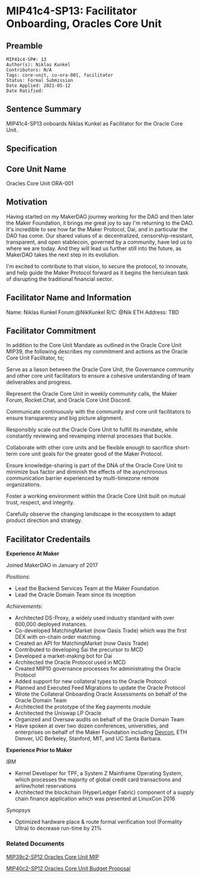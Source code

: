 # MIP41c4-SP13: Facilitator Onboarding, Oracles Core Unit

## Preamble

```
MIP41c4-SP#: 13
Author(s): Niklas Kunkel
Contributors: N/A
Tags: core-unit, cu-ora-001, facilitator
Status: Formal Submission
Date Applied: 2021-05-12
Date Ratified:
```

## Sentence Summary

MIP41c4-SP13 onboards Niklas Kunkel as Facilitator for the Oracle Core Unit.

## Specification

## Core Unit Name

Oracles Core Unit
ORA-001

## Motivation

Having started on my MakerDAO journey working for the DAO and then later the Maker Foundation, it brings me great joy to say I'm returning to the DAO. It's incredible to see how far the Maker Protocol, Dai, and in particular the DAO has come. Our shared values of a: decentralized, censorship-resistant, transparent, and open stablecoin, governed by a community, have led us to where we are today. And they will lead us further still into the future, as MakerDAO takes the next step in its evolution.

I'm excited to contribute to that vision, to secure the protocol, to innovate, and help guide the Maker Protocol forward as it begins the herculean task of disrupting the traditional financial sector.

## Facilitator Name and Information

Name: Niklas Kunkel
Forum:@NikKunkel
R/C: @Nik
ETH Address: TBD

## Facilitator Commitment

In addition to the Core Unit Mandate as outlined in the Oracle Core Unit MIP39, the following describes my commitment and actions as the Oracle Core Unit Facilitator, to;

Serve as a liason between the Oracle Core Unit, the Governance community and other core unit facilitators to ensure a cohesive understanding of team deliverables and progress.

Represent the Oracle Core Unit in weekly community calls, the Maker Forum, Rocket.Chat, and Oracle Core Unit Discord.

Communicate continuously with the community and core unit facilitators to ensure transparency and big picture alignment.

Responsibly scale out the Oracle Core Unit to fulfill its mandate, while constantly reviewing and revamping internal processes that buckle.

Collaborate with other core units and be flexible enough to sacrifice short-term core unit goals for the greater good of the Maker Protocol.

Ensure knowledge-sharing is part of the DNA of the Oracle Core Unit to minimize bus factor and diminish the effects of the asynchronous communication barrier experienced by multi-timezone remote organizations.

Foster a working environment within the Oracle Core Unit built on mutual trust, respect, and integrity.

Carefully observe the changing landscape in the ecosystem to adapt product direction and strategy.

## Facilitator Credentails

**Experience At Maker**

Joined MakerDAO in January of 2017

*Positions:*
* Lead the Backend Services Team at the Maker Foundation
* Lead the Oracle Domain Team since its inception

*Achievements:*
* Architected DS-Proxy, a widely used industry standard with over 600,000 deployed instances.
* Co-developed MatchingMarket (now Oasis Trade) which was the first DEX with on-chain order matching.
* Created an API for MatchingMarket (now Oasis Trade)
* Contributed to developing Sai the precursor to MCD
* Developed a market-making bot for Dai
* Architected the Oracle Protocol used in MCD
* Created MIP10 governance processes for administrating the Oracle Protocol
* Added support for new collateral types to the Oracle Protocol
* Planned and Executed Feed Migrations to update the Oracle Protocol
* Wrote the Collateral Onboarding Oracle Assessments on behalf of the Oracle Domain Team
* Architected the prototype of the Keg payments module
* Architected the Uniswap LP Oracle
* Organized and Oversaw audits on behalf of the Oracle Domain Team
* Have spoken at over two dozen conferences, universities, and enterprises on behalf of the Maker Foundation including [Devcon](https://www.youtube.com/watch?v=a38EiugxBdg), ETH Denver, UC Berkeley, Stanford, MIT, and UC Santa Barbara.

**Experience Prior to Maker**

*IBM*
* Kernel Developer for TPF, a System Z Mainframe Operating System, which processes the majority of global credit card transactions and airline/hotel reservations
* Architected the blockchain (HyperLedger Fabric) component of a supply chain finance application which was presented at LinuxCon 2016

*Synopsys*

* Optimized hardware place & route formal verification tool (Formality Ultra) to decrease run-time by 21%

### Related Documents

[MIP39c2-SP12 Oracles Core Unit MIP](https://forum.makerdao.com/t/mip39c2-sp12-adding-oracles-core-unit/8048)

[MIP40c2-SP12 Oracles Core Unit Budget Proposal](https://forum.makerdao.com/t/mip40c3-sp15-modify-oracles-core-unit-budget/8047)
